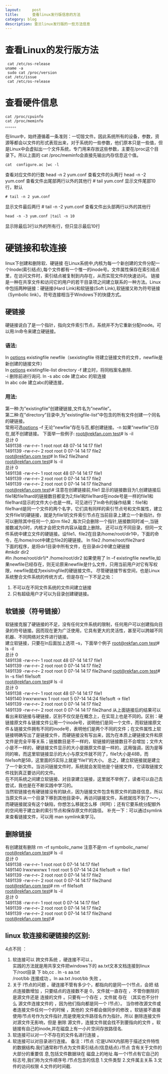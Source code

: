 ```yaml
---
layout:     post
title:      查看linux发行版信息的方法
category: blog
description: 查兰linux发行版的一些方法信息
---
```

# 查看Linux的发行版方法
	 cat /etc/os-release
	uname -a
	 sudo cat /proc/version
	cat /etc/issue
	 cat /etc/os-release

# 查看硬件信息
	cat /proc/cpuinfo
	cat /proc/meminfo
	。。。。。。

在linux中，始终遵循着一条准则：一切皆文件。因此系统所有的设备，参数，资源等都会以文件的形式表现出来，对于系统的一些参数，他们原本只是一些值，但是Linux中会虚拟出一个文件系统，专门用来存放这些参数，主要在/proc这个目录下。所以上面的 cat /proc/meminfo会直接先输出内存信息这个值。

	cat  configure.ac |wc -l
查看对应文件的行数
	head -n 2 yum.conf
查看文件的头两行
	head -n -2 yum.conf
查看文件出尾部两行以外的其他行
	# tail  yum.conf
显示文件尾部10行，默认

	# tail -n 2 yum.conf
显示文件最后两行
	# tail -n -2 yum.conf
查看文件出头部两行以外的其他行

	head -n -3 yum.conf |tail -n 10
显示除最后3行以外的所有行，但只显示最后10行

# 硬链接和软连接
linux下创建和删除软、硬链接
在Linux系统中,内核为每一个新创建的文件分配一个Inode(索引结点),每个文件都有一个惟一的inode号。文件属性保存在索引结点里，在访问文件时，索引结点被复制到内存在，从而实现文件的快速访问。
链接是一种在共享文件和访问它的用户的若干目录项之间建立联系的一种方法。Linux中包括两种链接：硬链接(Hard Link)和软链接(Soft Link),软链接又称为符号链接（Symbolic link）。符号连接相当于Windows下的快捷方式。
## 硬链接
硬链接说白了是一个指针，指向文件索引节点，系统并不为它重新分配inode。可以用:ln命令来建立硬链接。
### 语法:  

ln [options]() existingfile newfile（sexistingfile 待建立链接文件的文件，newfile是新创建的链接文件）  
ln [options]() existingfile-list directory
-f 建立时，将同档案名删除.  
-i 删除前进行询问.
ln -s abc cde 建立abc 的软连接  
ln abc cde 建立abc的硬连接，
### 用法:
  
第一种:为”existingfile”创建硬链接,文件名为”newfile”。  
第二种:在”directory”目录中,为”existingfile-list”中包含的所有文件创建一个同名的硬链接。  
常用可选[options]() –f 无论”newfile”存在与否,都创建链接。-n 如果”newfile”已存在,就不创建链接。
下面举一些例子:
[root@rekfan.com test]()\# ls -il  
总计 0  
1491138 -rw-r–r– 1 root root 48 07-14 14:17 file1  
1491139 -rw-r–r– 2 root root 0 07-14 14:17 file2  
[root@rekfan.com test]()\# ln file2 file2hand  
[root@rekfan.com test]()\# ls -il  
总计 0  
1491138 -rw-r–r– 1 root root 48 07-14 14:17 file1  
1491139 -rw-r–r– 2 root root 0 07-14 14:17 file2  
1491139 -rw-r–r– 2 root root 0 07-14 14:17 file2hand  
[root@rekfan.com test]()\\#
注意在创建链接前,file1 显示的链接数目为1,创建链接后file1和file1hard的链接数目都变为2;file1和file1hard在inode号是一样的file1和file1hard显示的文件大小也是一样。可见进行了ln命令的操作结果：file1和file1hard是同一个文件的两个名字，它们具有同样的索引节点号和文件属性，建立文件file1的硬链接，就是为file1的文件索引节点在当前目录上建立一个新指针。你可以删除其中任何一个,如rm file2 ,每次只会删除一个指针,链接数同时减一,当链接数减为0时，内核才会把文件内容从磁盘上删除。
还可以在不同目录，但同一文件系统中建立文件的硬链接。设file1、file2在目录/home/root/dir1中，下面的命令，在/home/root中建立file2的硬链接。
ln file2 /home/root/file2hard  
下面的程序，是将dir1目录中所有文件，在目录dir2中建立硬链接  
#mkdir dir2  
#ln /home/root/dir1/* /home/root/dir2
如果使用了 ln –f existingfile newfile,如果newfile已经存在，则无论原来newfile是什么文件，只用当前用户对它有写权限，newfile就成为exisitngfile的硬链接文件。
尽管硬链接节省空间，也是Linux系统整合文件系统的传统方式，但是存在一下不足之处：
1. 不可以在不同文件系统的文件间建立链接
2. 只有超级用户才可以为目录创建硬链接。
## 软链接（符号链接）
软链接克服了硬链接的不足，没有任何文件系统的限制，任何用户可以创建指向目录的符号链接。因而现在更为广泛使用，它具有更大的灵活性，甚至可以跨越不同机器、不同网络对文件进行链接。  
建立软链接，只要在ln后面加上选项 –s，下面举个例子
[root@rekfan.com test]()\# ls -il  
总计 0  
1491138 -rw-r–r– 1 root root 48 07-14 14:17 file1  
1491139 -rw-r–r– 2 root root 0 07-14 14:17 file2  
1491139 -rw-r–r– 2 root root 0 07-14 14:17 file2hand
[root@rekfan.com test]()\# ln -s file1 file1soft  
[root@rekfan.com test]()\# ls -il  
总计 0  
1491138 -rw-r–r– 1 root root 48 07-14 14:17 file1  
1491140 lrwxrwxrwx 1 root root 5 07-14 14:24 file1soft -\> file1  
1491139 -rw-r–r– 2 root root 0 07-14 14:17 file2  
1491139 -rw-r–r– 2 root root 0 07-14 14:17 file2hand
从上面链接后的结果可以看出来软链接与硬链接，区别不仅仅是在概念上，在实现上也是不同的。区别：硬链接原文件＆链接文件公用一个inode号，说明他们是同一个文件，而软链接原文件＆链接文件拥有不同的inode号，表明他们是两个不同的文件；在文件属性上软链接明确写出了是链接文件，而硬链接没有写出来，因为在本质上硬链接文件和原文件是完全平等关系；链接数目是不一样的，软链接的链接数目不会增加；文件大小是不一样的，硬链接文件显示的大小是跟原文件是一样的，这用强调，因为是等同的嘛，而这里软链接显示的大小与原文件就不同了，file1大小是48B，而file1soft是5B，这里面的5实际上就是“file1”的大小。
总之，建立软链接就是建立了一个新文件。当访问链接文件时，系统就会发现他是个链接文件，它读取链接文件找到真正要访问的文件。  
在不同系统之间建立软链接、对目录建立链接，这里就不举例了，读者可以自己去尝试，我也是在不断实践中学习的。  
当然软链接也有硬链接没有的缺点，因为链接文件包含有原文件的路径信息，所以当原文件从一个目录下移到其他目录中，再访问链接文件，系统就找不到了～～，而硬链接就没有这个缺陷，你想怎么移就怎么移（呵呵）；还有它要系统分配额外的空间用于建立新的索引节点和保存原文件的路径。
补充一下：可以通过symlink来查看链接文件，可以用 man symlink来学习。
## 删除链接
有创建就有删除
rm -rf symbolic_name 注意不是rm -rf symbolic_name/
 
[root@rekfan.com test]()\# ls -il  
总计 0  
1491138 -rw-r–r– 1 root root 0 07-14 14:17 file1  
1491140 lrwxrwxrwx 1 root root 5 07-14 14:24 file1soft -\> file1  
1491139 -rw-r–r– 2 root root 0 07-14 14:17 file2  
1491139 -rw-r–r– 2 root root 0 07-14 14:17 file2hand  
[root@rekfan.com test]()\# rm -rf file1soft  
[root@rekfan.com test]()\# ls -il  
总计 0  
1491138 -rw-r–r– 1 root root 0 07-14 14:17 file1  
1491139 -rw-r–r– 2 root root 0 07-14 14:17 file2  
1491139 -rw-r–r– 2 root root 0 07-14 14:17 file2hand  
[root@rekfan.com test]()\\#

## linux 软连接和硬链接的区别:  

4点不同 ：  

1. 软连接可以 跨文件系统 ，硬连接不可以 。  
	实践的方法就是用共享文件把windows下的 aa.txt文本文档连接到linux下/root目录 下 bb,cc . ln -s aa.txt  
	/root/bb 连接成功 。ln aa.txt /root/bb 失败 。
2. 关于 I节点的问题 。硬连接不管有多少个，都指向的是同一个I节点，会把 结点连接数增加 ，只要结点的连接数不是 0，文件就一直存在 ，不管你删除的是源文件还是 连接的文件 。只要有一个存在 ，文件就 存在 （其实也不分什么 源文件连接文件的 ，因为他们指向都是同一个 I节点）。 当你修改源文件或者连接文件任何一个的时候 ，其他的 文件都会做同步的修改 。软链接不直接使用i节点号作为文件指针,而是使用文件路径名作为指针。所以 删除连接文件 对源文件无影响，但是 删除 源文件，连接文件就会找不到要指向的文件 。软链接有自己的inode,并在磁盘上有一小片空间存放路径名.
3. 软连接可以对一个不存在的文件名进行连接 。
4. 软连接可以对目录进行连接。
备注：I节点 :它是UNIX内部用于描述文件特性的数据结构.我们通常称I节点为文件索引结点(信息结点).i节点 含有关于文件的大部分的重要信 息,包括文件数据块在
磁盘上的地址.每一个I节点有它自己的标志号,我们称为文件顺序号.I节点包含的信息 1.文件类型 2.文件属主关系 3.文件的访问权限 4.文件的时间截.


